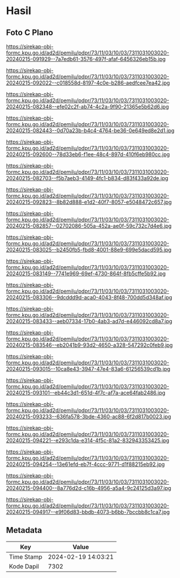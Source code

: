 # Hasil

## Foto C Plano

https://sirekap-obj-formc.kpu.go.id/ad2d/pemilu/pdpr/73/11/03/10/03/7311031003020-20240215-091929--7a7edb61-3576-497f-afaf-6456326eb15b.jpg

https://sirekap-obj-formc.kpu.go.id/ad2d/pemilu/pdpr/73/11/03/10/03/7311031003020-20240215-092022--c018558d-8197-4c0e-b286-aedfcee7ea42.jpg

https://sirekap-obj-formc.kpu.go.id/ad2d/pemilu/pdpr/73/11/03/10/03/7311031003020-20240215-082348--efe02c2f-ab74-4c2a-9f90-21365e5b62d6.jpg

https://sirekap-obj-formc.kpu.go.id/ad2d/pemilu/pdpr/73/11/03/10/03/7311031003020-20240215-082443--0d70a23b-b4c4-4764-be36-0e649ed8e2d1.jpg

https://sirekap-obj-formc.kpu.go.id/ad2d/pemilu/pdpr/73/11/03/10/03/7311031003020-20240215-092600--78d33eb6-f1ee-48c4-897d-410f6eb980cc.jpg

https://sirekap-obj-formc.kpu.go.id/ad2d/pemilu/pdpr/73/11/03/10/03/7311031003020-20240215-082703--f5b7aeb3-4149-4fc1-b834-d83f433a92de.jpg

https://sirekap-obj-formc.kpu.go.id/ad2d/pemilu/pdpr/73/11/03/10/03/7311031003020-20240215-092823--8b82d888-e1d2-40f7-8057-e5048472c657.jpg

https://sirekap-obj-formc.kpu.go.id/ad2d/pemilu/pdpr/73/11/03/10/03/7311031003020-20240215-082857--02702086-505a-452a-ae0f-59c732c7d4e6.jpg

https://sirekap-obj-formc.kpu.go.id/ad2d/pemilu/pdpr/73/11/03/10/03/7311031003020-20240215-083025--b2450fb5-fbd8-4001-88e9-699e5dacd595.jpg

https://sirekap-obj-formc.kpu.go.id/ad2d/pemilu/pdpr/73/11/03/10/03/7311031003020-20240215-083149--7741e969-69ef-4730-864f-8fb5cffe5b92.jpg

https://sirekap-obj-formc.kpu.go.id/ad2d/pemilu/pdpr/73/11/03/10/03/7311031003020-20240215-083306--9dcddd9d-aca0-4043-8f48-700dd5d348af.jpg

https://sirekap-obj-formc.kpu.go.id/ad2d/pemilu/pdpr/73/11/03/10/03/7311031003020-20240215-083433--aeb07334-17b0-4ab3-ad7d-e446092cd8a7.jpg

https://sirekap-obj-formc.kpu.go.id/ad2d/pemilu/pdpr/73/11/03/10/03/7311031003020-20240215-083546--eb2041b9-93d2-4650-a328-547292c0feb9.jpg

https://sirekap-obj-formc.kpu.go.id/ad2d/pemilu/pdpr/73/11/03/10/03/7311031003020-20240215-093015--10ca8e43-3947-47e4-83a6-61256539cd1b.jpg

https://sirekap-obj-formc.kpu.go.id/ad2d/pemilu/pdpr/73/11/03/10/03/7311031003020-20240215-093101--eb44c3d1-651d-4f7c-af7a-ace64fab2486.jpg

https://sirekap-obj-formc.kpu.go.id/ad2d/pemilu/pdpr/73/11/03/10/03/7311031003020-20240215-093233--636fa578-3bde-4360-ac88-6f2d817b0023.jpg

https://sirekap-obj-formc.kpu.go.id/ad2d/pemilu/pdpr/73/11/03/10/03/7311031003020-20240215-094221--e293c1da-e314-4f5c-81a2-832943353425.jpg

https://sirekap-obj-formc.kpu.go.id/ad2d/pemilu/pdpr/73/11/03/10/03/7311031003020-20240215-094254--13e61efd-eb7f-4ccc-9771-d1f88215eb92.jpg

https://sirekap-obj-formc.kpu.go.id/ad2d/pemilu/pdpr/73/11/03/10/03/7311031003020-20240215-094400--8a776d2d-c16b-4956-a5a4-9c24125d3a97.jpg

https://sirekap-obj-formc.kpu.go.id/ad2d/pemilu/pdpr/73/11/03/10/03/7311031003020-20240215-094917--e9f06d83-bbdb-4073-b6bb-7bccbb8c1ca7.jpg


## Metadata

| Key        | Value               |
| ---------- | ------------------- |
| Time Stamp | 2024-02-19 14:03:21 |
| Kode Dapil | 7302                |



